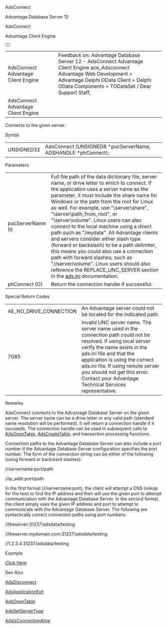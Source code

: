 AdsConnect




Advantage Database Server 12  

AdsConnect

Advantage Client Engine

|  |
| --- |
|  |

|  |  |  |  |  |
| --- | --- | --- | --- | --- |
| AdsConnect  Advantage Client Engine |  |  | Feedback on: Advantage Database Server 12 - AdsConnect Advantage Client Engine ace\_Adsconnect Advantage Web Development > Advantage Delphi OData Client > Delphi OData Components > TODataSet / Dear Support Staff, |  |
| AdsConnect  Advantage Client Engine |  |  |  |  |

Connects to the given server.

Syntax

|  |  |
| --- | --- |
| UNSIGNED32 | AdsConnect (UNSIGNED8 \*pucServerName,  ADSHANDLE \*phConnect); |

Parameters

|  |  |
| --- | --- |
| pucServerName (I) | Full file path of the data dictionary file, server name, or drive letter to which to connect. If the application uses a server name as the parameter, it must include the share name for Windows or the path from the root for Linux as well. For example, use "\\server\share", "\\server\path\_from\_root", or "\\server\volume". Linux users can also connect to the local machine using a direct path such as "/mydata". All Advantage clients and servers consider either slash type (forward or backslash) to be a path delimiter, this means you could also use a connection path with forward slashes, such as "//server/volume". Linux users should also reference the REPLACE\_UNC\_SERVER section in the [ads.ini](master_ads_ini_file_support.htm) documentation. |
| phConnect (O) | Return the connection handle if successful. |

Special Return Codes

|  |  |
| --- | --- |
| AE\_NO\_DRIVE\_CONNECTION | An Advantage server could not be located for the indicated path. |
| 7085 | Invalid UNC server name. The server name used in the connection path could not be resolved. If using local server verify the name exists in the ads.ini file and that the application is using the correct ads.ini file. If using remote server you should not get this error. Contact your Advantage Technical Services representative. |

Remarks

AdsConnect connects to the Advantage Database Server on the given server. The server name can be a drive letter or any valid path (standard name resolution will be performed). It will return a connection handle if it succeeds. The connection handle can be used in subsequent calls to [AdsOpenTable](ace_adsopentable.htm), [AdsCreateTable](ace_adscreatetable.htm), and transaction processing functions.

Connection paths to the Advantage Database Server can also include a port number if the Advantage Database Server configuration specifies the port number. The form of the connection string can be either of the following (using forward or backward slashes):

//servername:port/path

//ip\_addr:port/path

In the first format (//servername:port), the client will attempt a DNS lookup for the host to find the IP address and then will use the given port to attempt communication with the Advantage Database Server. In the second format, the client simply uses the given IP address and port to attempt to communicate with the Advantage Database Server. The following are syntactically correct connection paths using port numbers:

//theserver:31237/adsdata/testing

//theserver.mydomain.com:31237/adsdata/testing

//1.2.3.4:31237/adsdata/testing

Example

[Click Here](ace_examples.htm#adsconnectexample)

See Also

[AdsDisconnect](ace_adsdisconnect.htm)

[AdsApplicationExit](ace_adsapplicationexit.htm)

[AdsOpenTable](ace_adsopentable.htm)

[AdsSetServerType](ace_adssetservertype.htm)

[AdsIsConnectionAlive](ace_adsisconnectionalive.htm)